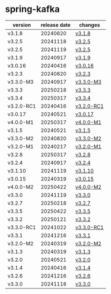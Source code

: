 # spring-kafka	


|version|release date|changes|
|---|---|---|
|v3.1.8|20240820|[v3.1.8](./v3.1.8-20240820.md)|
|v3.2.5|20241118|[v3.2.5](./v3.2.5-20241118.md)|
|v3.2.5|20241119|[v3.2.5](./v3.2.5-20241119.md)|
|v3.1.9|20240917|[v3.1.9](./v3.1.9-20240917.md)|
|v3.0.16|20240416|[v3.0.16](./v3.0.16-20240416.md)|
|v3.2.3|20240820|[v3.2.3](./v3.2.3-20240820.md)|
|v3.3.0-M3|20240917|[v3.3.0-M3](./v3.3.0-M3-20240917.md)|
|v3.3.3|20250218|[v3.3.3](./v3.3.3-20250218.md)|
|v3.3.4|20250317|[v3.3.4](./v3.3.4-20250317.md)|
|v3.2.0-RC1|20240416|[v3.2.0-RC1](./v3.2.0-RC1-20240416.md)|
|v3.0.17|20240521|[v3.0.17](./v3.0.17-20240521.md)|
|v4.0.0-M1|20250317|[v4.0.0-M1](./v4.0.0-M1-20250317.md)|
|v3.1.5|20240521|[v3.1.5](./v3.1.5-20240521.md)|
|v3.3.0-M2|20240820|[v3.3.0-M2](./v3.3.0-M2-20240820.md)|
|v3.2.0-M1|20240217|[v3.2.0-M1](./v3.2.0-M1-20240217.md)|
|v3.2.8|20250317|[v3.2.8](./v3.2.8-20250317.md)|
|v3.2.4|20240917|[v3.2.4](./v3.2.4-20240917.md)|
|v3.1.10|20241119|[v3.1.10](./v3.1.10-20241119.md)|
|v3.0.15|20240319|[v3.0.15](./v3.0.15-20240319.md)|
|v4.0.0-M2|20250422|[v4.0.0-M2](./v4.0.0-M2-20250422.md)|
|v3.3.0|20241119|[v3.3.0](./v3.3.0-20241119.md)|
|v3.2.7|20250218|[v3.2.7](./v3.2.7-20250218.md)|
|v3.3.5|20250422|[v3.3.5](./v3.3.5-20250422.md)|
|v3.3.2|20250121|[v3.3.2](./v3.3.2-20250121.md)|
|v3.3.0-RC1|20241022|[v3.3.0-RC1](./v3.3.0-RC1-20241022.md)|
|v3.3.1|20241216|[v3.3.1](./v3.3.1-20241216.md)|
|v3.2.0-M2|20240319|[v3.2.0-M2](./v3.2.0-M2-20240319.md)|
|v3.1.3|20240319|[v3.1.3](./v3.1.3-20240319.md)|
|v3.2.0|20240521|[v3.2.0](./v3.2.0-20240521.md)|
|v3.1.4|20240416|[v3.1.4](./v3.1.4-20240416.md)|
|v3.2.6|20241216|[v3.2.6](./v3.2.6-20241216.md)|
|v3.3.0|20241118|[v3.3.0](./v3.3.0-20241118.md)|
